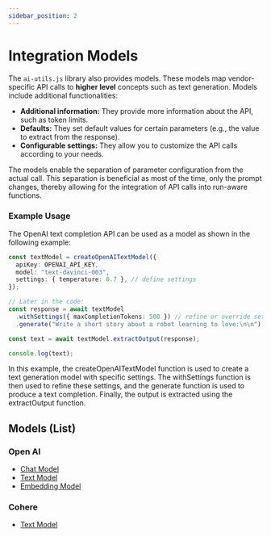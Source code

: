 ```yaml
---
sidebar_position: 2
---
```


# Integration Models

The `ai-utils.js` library also provides models. These models map vendor-specific API calls to **higher level** concepts such as text generation. Models include additional functionalities:

- **Additional information:** They provide more information about the API, such as token limits.
- **Defaults:** They set default values for certain parameters (e.g., the value to extract from the response).
- **Configurable settings:** They allow you to customize the API calls according to your needs.

The models enable the separation of parameter configuration from the actual call. This separation is beneficial as most of the time, only the prompt changes, thereby allowing for the integration of API calls into run-aware functions.

### Example Usage

The OpenAI text completion API can be used as a model as shown in the following example:

```ts
const textModel = createOpenAITextModel({
  apiKey: OPENAI_API_KEY,
  model: "text-davinci-003",
  settings: { temperature: 0.7 }, // define settings
});

// Later in the code:
const response = await textModel
  .withSettings({ maxCompletionTokens: 500 }) // refine or override settings
  .generate("Write a short story about a robot learning to love:\n\n");

const text = await textModel.extractOutput(response);

console.log(text);
```

In this example, the createOpenAITextModel function is used to create a text generation model with specific settings. The withSettings function is then used to refine these settings, and the generate function is used to produce a text completion. Finally, the output is extracted using the extractOutput function.

## Models (List)

### Open AI

- [Chat Model](/api/modules/model_openai#createopenaichatmodel)
- [Text Model](/api/modules/model_openai#createopenaitextmodel)
- [Embedding Model](/api/modules/model_openai#createopenaiembeddingmodel)

### Cohere

- [Text Model](/api/modules/model_cohere#createcoheretextmodel)
